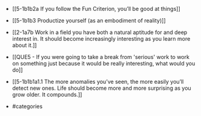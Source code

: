 - [[5-1b1b2a If you follow the Fun Criterion, you’ll be good at things]]
- [[5-1b1b3 Productize yourself (as an embodiment of reality)]]

- [[2-1a7b Work in a field you have both a natural aptitude for and deep interest in. It should become increasingly interesting as you learn more about it.]]

- [[QUE5 - If you were going to take a break from 'serious' work to work on something just because it would be really interesting, what would you do]]

- [[5-1b1b1a1.1 The more anomalies you’ve seen, the more easily you’ll detect new ones. Life should become more and more surprising as you grow older. It compounds.]]

- #categories
